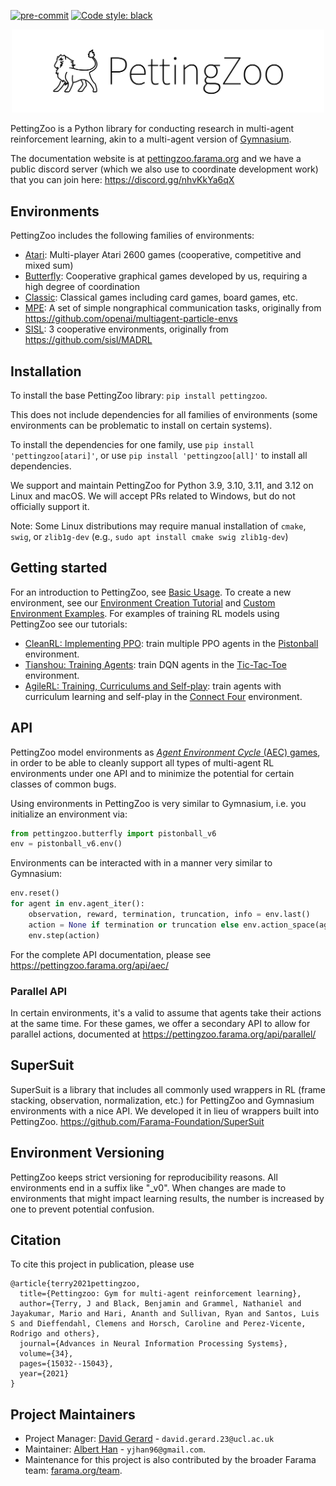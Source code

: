 [![pre-commit](https://img.shields.io/badge/pre--commit-enabled-brightgreen?logo=pre-commit&logoColor=white)](https://pre-commit.com/) [![Code style: black](https://img.shields.io/badge/code%20style-black-000000.svg)](https://github.com/psf/black)

<p align="center">
    <a href = "https://pettingzoo.farama.org/" target = "_blank"><img src="https://raw.githubusercontent.com/Farama-Foundation/PettingZoo/master/pettingzoo-text.png" width="500px"/> </a>
</p>

PettingZoo is a Python library for conducting research in multi-agent reinforcement learning, akin to a multi-agent version of [Gymnasium](https://github.com/Farama-Foundation/Gymnasium).

The documentation website is at [pettingzoo.farama.org](https://pettingzoo.farama.org) and we have a public discord server (which we also use to coordinate development work) that you can join here: https://discord.gg/nhvKkYa6qX

## Environments

PettingZoo includes the following families of environments:

* [Atari](https://pettingzoo.farama.org/environments/atari/): Multi-player Atari 2600 games (cooperative, competitive and mixed sum)
* [Butterfly](https://pettingzoo.farama.org/environments/butterfly): Cooperative graphical games developed by us, requiring a high degree of coordination
* [Classic](https://pettingzoo.farama.org/environments/classic): Classical games including card games, board games, etc.
* [MPE](https://pettingzoo.farama.org/environments/mpe): A set of simple nongraphical communication tasks, originally from https://github.com/openai/multiagent-particle-envs
* [SISL](https://pettingzoo.farama.org/environments/sisl): 3 cooperative environments, originally from https://github.com/sisl/MADRL

## Installation

To install the base PettingZoo library: `pip install pettingzoo`.

This does not include dependencies for all families of environments (some environments can be problematic to install on certain systems).

To install the dependencies for one family, use `pip install 'pettingzoo[atari]'`, or use `pip install 'pettingzoo[all]'` to install all dependencies.

We support and maintain PettingZoo for Python 3.9, 3.10, 3.11, and 3.12 on Linux and macOS. We will accept PRs related to Windows, but do not officially support it.

Note: Some Linux distributions may require manual installation of `cmake`, `swig`, or `zlib1g-dev` (e.g., `sudo apt install cmake swig zlib1g-dev`)

## Getting started

For an introduction to PettingZoo, see [Basic Usage](https://pettingzoo.farama.org/content/basic_usage/). To create a new environment, see our [Environment Creation Tutorial](https://pettingzoo.farama.org/tutorials/custom_environment/1-project-structure/) and [Custom Environment Examples](https://pettingzoo.farama.org/content/environment_creation/).
For examples of training RL models using PettingZoo see our tutorials:
* [CleanRL: Implementing PPO](https://pettingzoo.farama.org/tutorials/cleanrl/implementing_PPO/): train multiple PPO agents in the [Pistonball](https://pettingzoo.farama.org/environments/butterfly/pistonball/) environment.
* [Tianshou: Training Agents](https://pettingzoo.farama.org/tutorials/tianshou/intermediate/): train DQN agents in the [Tic-Tac-Toe](https://pettingzoo.farama.org/environments/classic/tictactoe/) environment.
* [AgileRL: Training, Curriculums and Self-play](https://pettingzoo.farama.org/main/tutorials/agilerl/DQN/): train agents with curriculum learning and self-play in the [Connect Four](https://pettingzoo.farama.org/environments/classic/connect_four/) environment.

## API

PettingZoo model environments as [*Agent Environment Cycle* (AEC) games](https://arxiv.org/pdf/2009.14471.pdf), in order to be able to cleanly support all types of multi-agent RL environments under one API and to minimize the potential for certain classes of common bugs.

Using environments in PettingZoo is very similar to Gymnasium, i.e. you initialize an environment via:

```python
from pettingzoo.butterfly import pistonball_v6
env = pistonball_v6.env()
```

Environments can be interacted with in a manner very similar to Gymnasium:

```python
env.reset()
for agent in env.agent_iter():
    observation, reward, termination, truncation, info = env.last()
    action = None if termination or truncation else env.action_space(agent).sample()  # this is where you would insert your policy
    env.step(action)
```

For the complete API documentation, please see https://pettingzoo.farama.org/api/aec/

### Parallel API

In certain environments, it's a valid to assume that agents take their actions at the same time. For these games, we offer a secondary API to allow for parallel actions, documented at https://pettingzoo.farama.org/api/parallel/

## SuperSuit

SuperSuit is a library that includes all commonly used wrappers in RL (frame stacking, observation, normalization, etc.) for PettingZoo and Gymnasium environments with a nice API. We developed it in lieu of wrappers built into PettingZoo. https://github.com/Farama-Foundation/SuperSuit

## Environment Versioning

PettingZoo keeps strict versioning for reproducibility reasons. All environments end in a suffix like "\_v0".  When changes are made to environments that might impact learning results, the number is increased by one to prevent potential confusion.

## Citation

To cite this project in publication, please use

```
@article{terry2021pettingzoo,
  title={Pettingzoo: Gym for multi-agent reinforcement learning},
  author={Terry, J and Black, Benjamin and Grammel, Nathaniel and Jayakumar, Mario and Hari, Ananth and Sullivan, Ryan and Santos, Luis S and Dieffendahl, Clemens and Horsch, Caroline and Perez-Vicente, Rodrigo and others},
  journal={Advances in Neural Information Processing Systems},
  volume={34},
  pages={15032--15043},
  year={2021}
}
```

## Project Maintainers
- Project Manager: [David Gerard](https://github.com/David-GERARD) - `david.gerard.23@ucl.ac.uk`
- Maintainer: [Albert Han](https://github.com/yjhan96) - `yjhan96@gmail.com`.
- Maintenance for this project is also contributed by the broader Farama team: [farama.org/team](https://farama.org/team).
